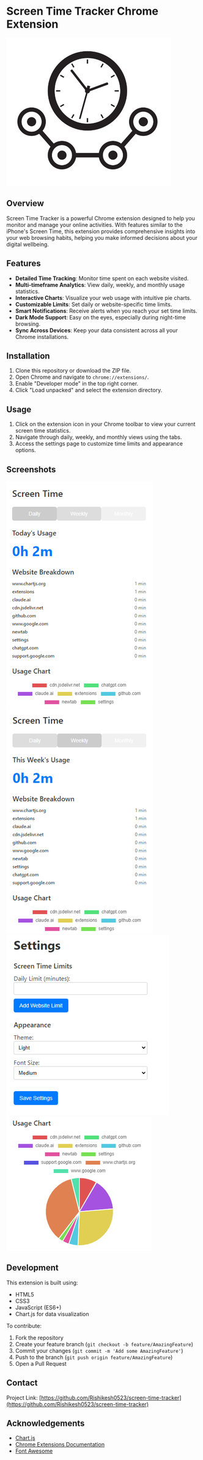 # Screen Time Tracker Chrome Extension

![Screen Time Tracker Logo](images/icon128.png)

## Overview

Screen Time Tracker is a powerful Chrome extension designed to help you monitor and manage your online activities. With features similar to the iPhone's Screen Time, this extension provides comprehensive insights into your web browsing habits, helping you make informed decisions about your digital wellbeing.

## Features

- **Detailed Time Tracking**: Monitor time spent on each website visited.
- **Multi-timeframe Analytics**: View daily, weekly, and monthly usage statistics.
- **Interactive Charts**: Visualize your web usage with intuitive pie charts.
- **Customizable Limits**: Set daily or website-specific time limits.
- **Smart Notifications**: Receive alerts when you reach your set time limits.
- **Dark Mode Support**: Easy on the eyes, especially during night-time browsing.
- **Sync Across Devices**: Keep your data consistent across all your Chrome installations.

## Installation

1. Clone this repository or download the ZIP file.
2. Open Chrome and navigate to `chrome://extensions/`.
3. Enable "Developer mode" in the top right corner.
4. Click "Load unpacked" and select the extension directory.

## Usage

1. Click on the extension icon in your Chrome toolbar to view your current screen time statistics.
2. Navigate through daily, weekly, and monthly views using the tabs.
3. Access the settings page to customize time limits and appearance options.

## Screenshots

![Daily View](screenshots/daily_view.png)
![Weekly Stats](screenshots/weekly_stats.png)
![Settings Page](screenshots/settings_page.png)
![Usage Chart](screenshots/usage_chart.png)

## Development

This extension is built using:

- HTML5
- CSS3
- JavaScript (ES6+)
- Chart.js for data visualization

To contribute:

1. Fork the repository
2. Create your feature branch (`git checkout -b feature/AmazingFeature`)
3. Commit your changes (`git commit -m 'Add some AmazingFeature'`)
4. Push to the branch (`git push origin feature/AmazingFeature`)
5. Open a Pull Request

<!-- ## License

Distributed under the MIT License. See `LICENSE` for more information. -->

## Contact

Project Link: [https://github.com/Rishikesh0523/screen-time-tracker](https://github.com/Rishikesh0523/screen-time-tracker)

## Acknowledgements

- [Chart.js](https://www.chartjs.org/)
- [Chrome Extensions Documentation](https://developer.chrome.com/docs/extensions/)
- [Font Awesome](https://fontawesome.com)